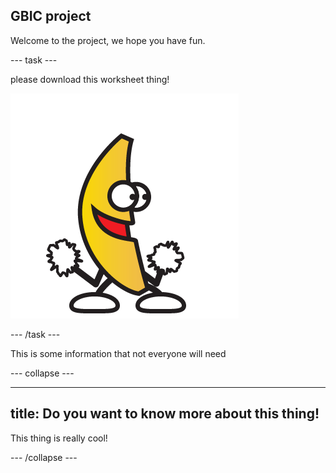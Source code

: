 ## GBIC project

Welcome to the project, we hope you have fun.

--- task ---

please download this worksheet thing!

![a banana dancing](images/banana.gif)

--- /task ---

This is some information that not everyone will need

--- collapse ---

---
title: Do you want to know more about this thing!
---

This thing is really cool!

--- /collapse ---